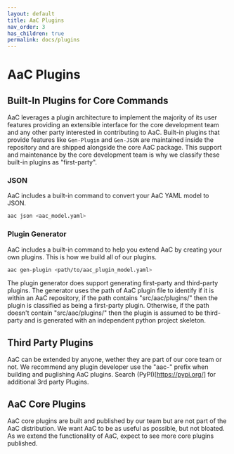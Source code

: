 ```yaml
---
layout: default
title: AaC Plugins
nav_order: 3
has_children: true
permalink: docs/plugins
---
```


# AaC Plugins

## Built-In Plugins for Core Commands

AaC leverages a plugin architecture to implement the majority of its user features providing an extensible interface for the core development team and any other party interested in contributing to AaC. Built-in plugins that provide features like `Gen-Plugin` and `Gen-JSON` are maintained inside the repository and are shipped alongside the core AaC package. This support and maintenance by the core development team is why we classify these built-in plugins as "first-party".

### JSON

AaC includes a built-in command to convert your AaC YAML model to JSON.
```bash
aac json <aac_model.yaml>
```

### Plugin Generator

AaC includes a built-in command to help you extend AaC by creating your own plugins. This is how we build all of our plugins.
```bash
aac gen-plugin <path/to/aac_plugin_model.yaml>
```

The plugin generator does support generating first-party and third-party plugins. The generator uses the path of AaC plugin file to identify if it is within an AaC repository, if the path contains "src/aac/plugins/" then the plugin is classified as being a first-party plugin. Otherwise, if the path doesn't contain "src/aac/plugins/" then the plugin is assumed to be third-party and is generated with an independent python project skeleton.

## Third Party Plugins

AaC can be extended by anyone, wether they are part of our core team or not.  We recommend any plugin developer
use the "aac-" prefix when building and puglishing AaC plugins.  Search (PyPI)[https://pypi.org/] for additional 3rd party Plugins.

## AaC Core Plugins

AaC core plugins are built and published by our team but are not part of the AaC distribution.  We want AaC to be
as useful as possible, but not bloated.  As we extend the functionality of AaC, expect to see more core plugins published.

